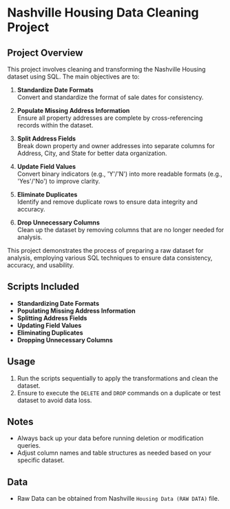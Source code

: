# Nashville Housing Data Cleaning Project

## Project Overview

This project involves cleaning and transforming the Nashville Housing dataset using SQL. The main objectives are to:

1. **Standardize Date Formats**  
   Convert and standardize the format of sale dates for consistency.

2. **Populate Missing Address Information**  
   Ensure all property addresses are complete by cross-referencing records within the dataset.

3. **Split Address Fields**  
   Break down property and owner addresses into separate columns for Address, City, and State for better data organization.

4. **Update Field Values**  
   Convert binary indicators (e.g., 'Y'/'N') into more readable formats (e.g., 'Yes'/'No') to improve clarity.

5. **Eliminate Duplicates**  
   Identify and remove duplicate rows to ensure data integrity and accuracy.

6. **Drop Unnecessary Columns**  
   Clean up the dataset by removing columns that are no longer needed for analysis.

This project demonstrates the process of preparing a raw dataset for analysis, employing various SQL techniques to ensure data consistency, accuracy, and usability.

## Scripts Included

- **Standardizing Date Formats**  
- **Populating Missing Address Information**  
- **Splitting Address Fields**  
- **Updating Field Values**  
- **Eliminating Duplicates**  
- **Dropping Unnecessary Columns**

## Usage

1. Run the scripts sequentially to apply the transformations and clean the dataset.
2. Ensure to execute the `DELETE` and `DROP` commands on a duplicate or test dataset to avoid data loss.

## Notes

- Always back up your data before running deletion or modification queries.
- Adjust column names and table structures as needed based on your specific dataset.

## Data
- Raw Data can be obtained from Nashville `Housing Data (RAW DATA)` file.
